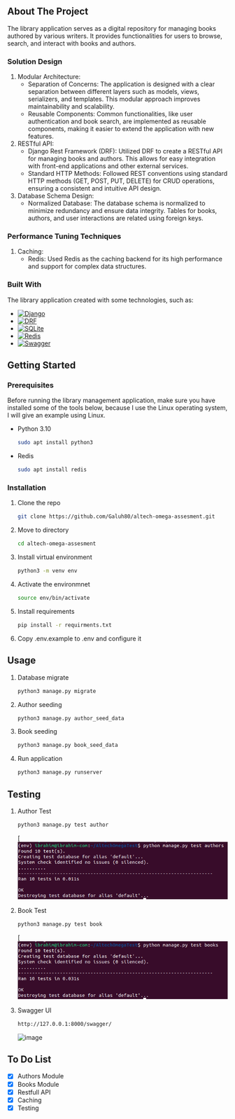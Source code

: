 <!-- ABOUT THE PROJECT -->
## About The Project

The library application serves as a digital repository for managing books authored by various writers. It provides functionalities for users to browse, search, and interact with books and authors.

### Solution Design

1. Modular Architecture:
    * Separation of Concerns: The application is designed with a clear separation between different layers such as models, views, serializers, and templates. This              modular approach improves maintainability and scalability.
    * Reusable Components: Common functionalities, like user authentication and book search, are implemented as reusable components, making it easier to extend the             application with new features.
2. RESTful API:
    * Django Rest Framework (DRF): Utilized DRF to create a RESTful API for managing books and authors. This allows for easy integration with front-end applications and         other external services.
    * Standard HTTP Methods: Followed REST conventions using standard HTTP methods (GET, POST, PUT, DELETE) for CRUD operations, ensuring a consistent and intuitive API         design.
3. Database Schema Design:
    * Normalized Database: The database schema is normalized to minimize redundancy and ensure data integrity. Tables for books, authors, and user interactions are              related using foreign keys.

### Performance Tuning Techniques

1. Caching:
    * Redis: Used Redis as the caching backend for its high performance and support for complex data structures.

### Built With

The library application created with some technologies, such as:

* [![Django][Django]][Django-url]
* [![DRF][DRF]][DRF-url]
* [![SQLite][SQLite]][SQLite-url]
* [![Redis][Redis]][Redis-url]
* [![Swagger][Swagger]][Swagger-url]


<!-- GETTING STARTED -->
## Getting Started

### Prerequisites

Before running the library management application, make sure you have installed some of the tools below, because I use the Linux operating system, I will give an example using Linux.
* Python 3.10
  ```sh
  sudo apt install python3
  ```
* Redis
  ```sh
  sudo apt install redis
  ```

### Installation

1. Clone the repo
   ```sh
   git clone https://github.com/Galuh80/altech-omega-assesment.git
   ```
2. Move to directory
   ```sh
   cd altech-omega-assesment
   ```
3. Install virtual environment
   ```sh
   python3 -m venv env
   ```
4. Activate the environmnet
   ```sh
   source env/bin/activate
   ```
6. Install requirements
   ```sh
   pip install -r requirments.txt
   ```
7. Copy .env.example to .env and configure it

<!-- USAGE EXAMPLES -->
## Usage

1. Database migrate
   ```sh
   python3 manage.py migrate
   ```
2. Author seeding
   ```sh
   python3 manage.py author_seed_data
   ```
3. Book seeding
   ```sh
   python3 manage.py book_seed_data
   ```
4. Run application
   ```sh
   python3 manage.py runserver
   ```

## Testing

1. Author Test
   ```sh
   python3 manage.py test author
   ```
   [![Author Test][author-test-screenshot]
      
2. Book Test
   ```sh
   python3 manage.py test book
   ```
   [![Book Test][book-test-screenshot]
   
3. Swagger UI
   ```sh
   http://127.0.0.1:8000/swagger/
   ```
   ![image](https://github.com/Galuh80/altech-omega-assesment/assets/33372417/73982ce9-1035-4fd6-8d4f-31fdf44dfe55)


<!-- ROADMAP -->
## To Do List

- [x] Authors Module
- [x] Books Module
- [x] Restfull API
- [x] Caching
- [x] Testing

<!-- MARKDOWN LINKS & IMAGES -->
<!-- https://www.markdownguide.org/basic-syntax/#reference-style-links -->
[author-test-screenshot]: images/test-authors.png
[book-test-screenshot]: images/test-books.png
[swagger-screenshot]: images/swagger.png
[Django]: https://img.shields.io/badge/Django-092E20?style=for-the-badge&logo=django&logoColor=green
[Django-url]: https://www.djangoproject.com/
[DRF]: https://img.shields.io/badge/django--rest--framework-3.12.4-blue?style=for-the-badge&labelColor=333333&logo=django&logoColor=white&color=blue
[DRF-url]: https://www.django-rest-framework.org/
[SQLite]: https://img.shields.io/badge/SQLite-003B57?style=for-the-badge&logo=sqlite&logoColor=white
[SQLite-url]: https://www.sqlite.org/
[Redis]: https://img.shields.io/badge/Redis-DC382D?style=for-the-badge&logo=redis&logoColor=white
[Redis-url]: https://redis.io/
[Swagger]: https://img.shields.io/badge/-Swagger-%23Clojure?style=for-the-badge&logo=swagger&logoColor=white
[Swagger-url]: https://swagger.io/
